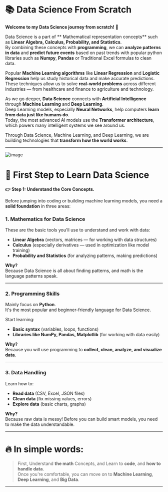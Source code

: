 # 📚 Data Science From Scratch

**Welcome to my Data Science journey from scratch!** 🚀

Data Science is a part of ** Mathematical representation concepts** such as **Linear Algebra, Calculus, Probability, and Statistics**.  
By combining these concepts with **programming**, we can **analyze patterns in data** and **predict future events** based on past trends with popular python libraries such as **Numpy**, **Pandas** or Traditional Excel formulas to clean data.

Popular **Machine Learning algorithms** like **Linear Regression** and **Logistic Regression** help us study historical data and make accurate predictions.  
These techniques allow us to solve **real-world problems** across different industries — from healthcare and finance to agriculture and technology.

As we go deeper, **Data Science** connects with **Artificial Intelligence** through **Machine Learning** and **Deep Learning**.  
Deep Learning models, especially **Neural Networks**, help computers **learn from data just like humans do**.  
Today, the most advanced AI models use the **Transformer architecture**, which powers many intelligent systems we see around us.

Through Data Science, Machine Learning, and Deep Learning, we are building technologies that **transform how the world works**.

---

![image](https://github.com/user-attachments/assets/85915836-ff53-42d5-8c2f-3512bdfa6934)

# 🌟 First Step to Learn Data Science

**👉 Step 1: Understand the Core Concepts.**

Before jumping into coding or building machine learning models, you need a **solid foundation** in three areas:

### 1. **Mathematics for Data Science**  
These are the basic tools you'll use to understand and work with data:
- **Linear Algebra** (vectors, matrices — for working with data structures)
- **Calculus** (especially derivatives — used in optimization like model training)
- **Probability and Statistics** (for analyzing patterns, making predictions)

**Why?**  
Because Data Science is all about finding patterns, and math is the language patterns speak.

---

### 2. **Programming Skills**  
Mainly focus on **Python**.  
It's the most popular and beginner-friendly language for Data Science.

Start learning:
- **Basic syntax** (variables, loops, functions)
- **Libraries like NumPy, Pandas, Matplotlib** (for working with data easily)

**Why?**  
Because you will use programming to **collect, clean, analyze, and visualize data**.

---

### 3. **Data Handling**  
Learn how to:
- **Read data** (CSV, Excel, JSON files)
- **Clean data** (fix missing values, errors)
- **Explore data** (basic charts, graphs)

**Why?**  
Because raw data is messy! Before you can build smart models, you need to make the data understandable.

---

# 🔥 In simple words:  
> First, Understand **the math** Concepts, and Learn to **code**, and **how to handle data**.  
> Once you're comfortable, you can move on to **Machine Learning**, **Deep Learning**, and **Big Data**.

---


